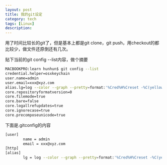 ```yaml
---
layout: post
title: 我的git设定
category: tech
tags: [Linux]
description: 
---
```




用了时间比较长的git了，但是基本上都是git clone，git push，用checkout的都比较少，做文件还原倒还有几次。

贴下当前的git config --list内容，做个摘要

```bash
MACBOOKPRO:learn hunhun$ git config --list
credential.helper=osxkeychain
user.name=admin
user.email=xxx@xyz.com
alias.lg=log --color --graph --pretty=format:'%Cred%H%Creset -%C(yellow)%d%Creset %s %Cgreen(%cr) %C(bold blue)<%an>%Creset' --abbrev-commit --
core.repositoryformatversion=0
core.filemode=true
core.bare=false
core.logallrefupdates=true
core.ignorecase=true
core.precomposeunicode=true
```

下面是.gitconfig的内容

```bash
[user]
        name = admin
        email = xxx@xyz.com
[http]
[alias]
        lg = log --color --graph --pretty=format:'%Cred%H%Creset -%C(yellow)%d%Creset %s %Cgreen(%cr) %C(bold blue)<%an>%Creset' --abbrev-commit
```

